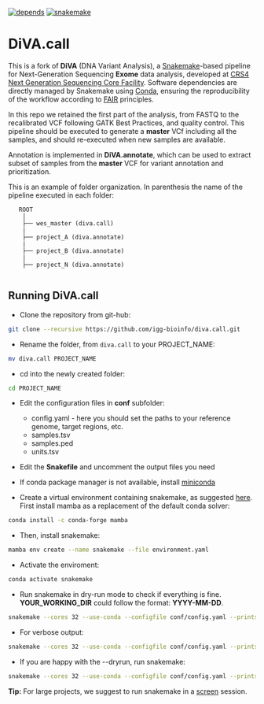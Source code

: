[![depends](https://img.shields.io/badge/depends%20from-bioconda-brightgreen.svg)](http://bioconda.github.io/)
[![snakemake](https://img.shields.io/badge/snakemake-5.3-brightgreen.svg)](https://snakemake.readthedocs.io/en/stable/)

# DiVA.call

This is a fork of **DiVA** (DNA Variant Analysis), a [Snakemake](https://snakemake.readthedocs.io/en/stable/)-based pipeline for Next-Generation Sequencing **Exome** data analysis, developed at [CRS4 Next Generation Sequencing Core Facility](http://next.crs4.it). Software dependencies are directly managed by Snakemake using [Conda](https://docs.conda.io/en/latest/miniconda.html), ensuring the reproducibility of the workflow according to [FAIR](https://www.go-fair.org/fair-principles/) principles.

In this repo we retained the first part of the analysis, from FASTQ to the recalibrated VCF following GATK Best Practices, and quality control. This pipeline should be executed to generate a **master** VCf including all the samples, and should re-executed when new samples are available.

Annotation is implemented in **DiVA.annotate**, which can be used to extract subset of samples from the **master** VCF for variant annotation and prioritization.

This is an example of folder organization. In parenthesis the name of the pipeline executed in each folder: 

```
   ROOT
    │
    ├── wes_master (diva.call)
    |
    ├── project_A (diva.annotate)
    |
    ├── project_B (diva.annotate)
    |
    ├── project_N (diva.annotate)
    
```

## Running DiVA.call
 * Clone the repository from git-hub:
```bash
git clone --recursive https://github.com/igg-bioinfo/diva.call.git
```

 * Rename the folder, from `diva.call` to your PROJECT_NAME:
```bash
mv diva.call PROJECT_NAME
```

 * cd into the newly created folder:
```bash
cd PROJECT_NAME
```

 * Edit the configuration files in **conf** subfolder:
   * config.yaml - here you should set the paths to your reference genome, target regions, etc.
   * samples.tsv
   * samples.ped
   * units.tsv

 * Edit the **Snakefile** and uncomment the output files you need

 * If conda package manager is not available, install [miniconda](https://docs.conda.io/en/latest/miniconda.html)

 * Create a virtual environment containing snakemake, as suggested [here](https://snakemake.readthedocs.io/en/stable/getting_started/installation.html). First install mamba as a replacement of the default conda solver:
```bash
conda install -c conda-forge mamba
```

 * Then, install snakemake:
```bash
mamba env create --name snakemake --file environment.yaml
```

 * Activate the enviroment:
```bash
conda activate snakemake
```

 * Run snakemake in dry-run mode to check if everything is fine. **YOUR_WORKING_DIR** could follow the format: **YYYY-MM-DD**.
```bash
snakemake --cores 32 --use-conda --configfile conf/config.yaml --printshellcmds -d YOUR_WORKING_DIR --rerun-incomplete --keep-going --dryrun
```

 * For verbose output:
```bash
snakemake --cores 32 --use-conda --configfile conf/config.yaml --printshellcmds -d YOUR_WORKING_DIR --rerun-incomplete --keep-going --verbose --reason --dryrun
```

 * If you are happy with the --dryrun, run snakemake:
```bash
snakemake --cores 32 --use-conda --configfile conf/config.yaml --printshellcmds -d YOUR_WORKING_DIR --rerun-incomplete --keep-going
```

**Tip:** For large projects, we suggest to run snakemake in a [screen](https://linux.die.net/man/1/screen) session.

